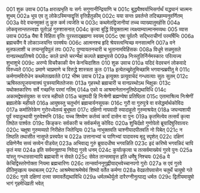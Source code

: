 001  	शुक उवाच
001a	क्षरात्प्रभृति यः सर्गः सगुणानीन्द्रियाणि च
001c	बुद्ध्यैश्वर्याभिसर्गार्थं यद्ध्यानं चात्मनः शुभम्
002a	भूय एव तु लोकेऽस्मिन्सद्वृत्तिं वृत्तिहैतुकीम्
002c	यया सन्तः प्रवर्तन्ते तदिच्छाम्यनुवर्णितम्
003a	वेदे वचनमुक्तं तु कुरु कर्म त्यजेति च
003c	कथमेतद्विजानीयां तच्च व्याख्यातुमर्हसि
004a	लोकवृत्तान्ततत्त्वज्ञः पूतोऽहं गुरुशासनात्
004c	कृत्वा बुद्धिं वियुक्तात्मा त्यक्ष्याम्यात्मानमव्यथः
005  	व्यास उवाच
005a	यैषा वै विहिता वृत्तिः पुरस्ताद्ब्रह्मणा स्वयम्
005c	एषा पूर्वतरैः सद्भिराचीर्णा परमर्षिभिः
006a	ब्रह्मचर्येण वै लोकाञ्जयन्ति परमर्षयः
006c	आत्मनश्च हृदि श्रेयस्त्वन्विच्छ मनसात्मनि
007a	वने मूलफलाशी च तप्यन्सुविपुलं तपः
007c	पुण्यायतनचारी च भूतानामविहिंसकः
008a	विधूमे सन्नमुसले वानप्रस्थप्रतिश्रये
008c	काले प्राप्ते चरन्भैक्षं कल्पते ब्रह्मभूयसे
009a	निःस्तुतिर्निर्नमस्कारः परित्यज्य शुभाशुभे
009c	अरण्ये विचरैकाकी येन केनचिदाशितः
010  	शुक उवाच
010a	यदिदं वेदवचनं लोकवादे विरुध्यते
010c	प्रमाणे चाप्रमाणे च विरुद्धे शास्त्रता कुतः
011a	इत्येतच्छ्रोतुमिच्छामि भगवान्प्रब्रवीतु मे
011c	कर्मणामविरोधेन कथमेतत्प्रवर्तते
012  	भीष्म उवाच
012a	इत्युक्तः प्रत्युवाचेदं गन्धवत्याः सुतः सुतम्
012c	ऋषिस्तत्पूजयन्वाक्यं पुत्रस्यामिततेजसः
013a	गृहस्थो ब्रह्मचारी च वानप्रस्थोऽथ भिक्षुकः
013c	यथोक्तकारिणः सर्वे गच्छन्ति परमां गतिम्
014a	एको य आश्रमानेताननुतिष्ठेद्यथाविधि
014c	अकामद्वेषसंयुक्तः स परत्र महीयते
015a	चतुष्पदी हि निःश्रेणी ब्रह्मण्येषा प्रतिष्ठिता
015c	एतामाश्रित्य निःश्रेणीं ब्रह्मलोके महीयते
016a	आयुषस्तु चतुर्भागं ब्रह्मचार्यनसूयकः
016c	गुरौ वा गुरुपुत्रे वा वसेद्धर्मार्थकोविदः
017a	कर्मातिरेकेण गुरोरध्येतव्यं बुभूषता
017c	दक्षिणो नापवादी स्यादाहूतो गुरुमाश्रयेत्
018a	जघन्यशायी पूर्वं स्यादुत्थायी गुरुवेश्मनि
018c	यच्च शिष्येण कर्तव्यं कार्यं दासेन वा पुनः
019a	कृतमित्येव तत्सर्वं कृत्वा तिष्ठेत पार्श्वतः
019c	किङ्करः सर्वकारी च सर्वकर्मसु कोविदः
020a	शुचिर्दक्षो गुणोपेतो ब्रूयादिषुरिवात्वरः
020c	चक्षुषा गुरुमव्यग्रो निरीक्षेत जितेन्द्रियः
021a	नाभुक्तवति चाश्नीयादपीतवति नो पिबेत्
021c	न तिष्ठति तथासीत नासुप्ते प्रस्वपेत च
022a	उत्तानाभ्यां च पाणिभ्यां पादावस्य मृदु स्पृशेत्
022c	दक्षिणं दक्षिणेनैव सव्यं सव्येन पीडयेत्
023a	अभिवाद्य गुरुं ब्रूयादधीष्व भगवन्निति
023c	इदं करिष्ये भगवन्निदं चापि कृतं मया
024a	इति सर्वमनुज्ञाप्य निवेद्य गुरवे धनम्
024c	कुर्यात्कृत्वा च तत्सर्वमाख्येयं गुरवे पुनः
025a	यांस्तु गन्धान्रसान्वापि ब्रह्मचारी न सेवते
025c	सेवेत तान्समावृत्त इति धर्मेषु निश्चयः
026a	ये केचिद्विस्तरेणोक्ता नियमा ब्रह्मचारिणः
026c	तान्सर्वाननुगृह्णीयाद्भवेच्चानपगो गुरोः
027a	स एवं गुरवे प्रीतिमुपहृत्य यथाबलम्
027c	आश्रमेष्वाश्रमेष्वेवं शिष्यो वर्तेत कर्मणा
028a	वेदव्रतोपवासेन चतुर्थे चायुषो गते
028c	गुरवे दक्षिणां दत्त्वा समावर्तेद्यथाविधि
029a	धर्मलब्धैर्युतो दारैरग्नीनुत्पाद्य धर्मतः
029c	द्वितीयमायुषो भागं गृहमेधिव्रती भवेत्

